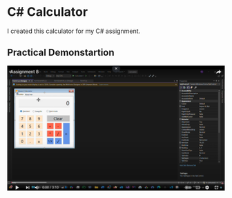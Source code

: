# C# Calculator

I created this calculator for my C# assignment.                                                                                                                

## Practical Demonstartion 

<img width=1000 alt="Video of the assignment" src="Project Photos/Screenshot 2024-12-29 113350.png"><img/>


